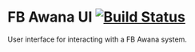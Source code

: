 # FB Awana UI [![Build Status](https://github.com/sambutler1017/fb-awana-app/actions/workflows/build-production.yml/badge.svg)](https://github.com/sambutler1017/fb-awana-app/actions)

User interface for interacting with a FB Awana system.
